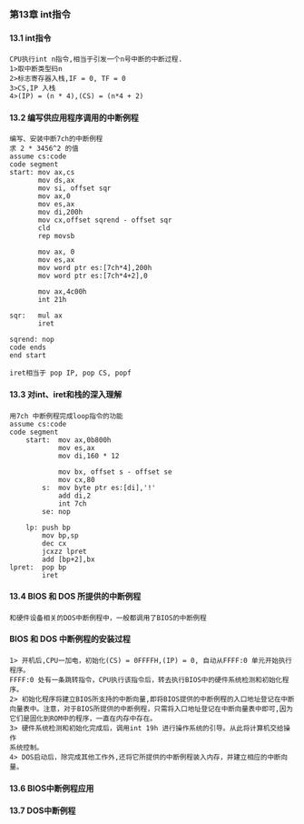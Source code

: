 ### 第13章 int指令

#### 13.1 int指令
    CPU执行int n指令,相当于引发一个n号中断的中断过程.
    1>取中断类型码n
    2>标志寄存器入栈,IF = 0, TF = 0 
    3>CS,IP 入栈
    4>(IP) = (n * 4),(CS) = (n*4 + 2)

#### 13.2 编写供应用程序调用的中断例程
    编写、安装中断7ch的中断例程
    求 2 * 3456^2 的值
    assume cs:code 
    code segment 
    start: mov ax,cs 
           mov ds,ax 
           mov si, offset sqr 
           mov ax,0 
           mov es,ax 
           mov di,200h 
           mov cx,offset sqrend - offset sqr 
           cld 
           rep movsb 

           mov ax, 0 
           mov es,ax 
           mov word ptr es:[7ch*4],200h 
           mov word ptr es:[7ch*4+2],0 

           mov ax,4c00h 
           int 21h 

    sqr:   mul ax 
           iret 
    
    sqrend: nop 
    code ends 
    end start 

    iret相当于 pop IP, pop CS, popf 

#### 13.3 对int、iret和栈的深入理解
    用7ch 中断例程完成loop指令的功能
    assume cs:code
    code segment 
        start:  mov ax,0b800h 
                mov es,ax 
                mov di,160 * 12 

                mov bx, offset s - offset se 
                mov cx,80 
            s:  mov byte ptr es:[di],'!'
                add di,2 
                int 7ch 
            se: nop 

        lp: push bp 
            mov bp,sp 
            dec cx
            jcxzz lpret 
            add [bp+2],bx 
    lpret:  pop bp 
            iret 
        
#### 13.4 BIOS 和 DOS 所提供的中断例程
    和硬件设备相关的DOS中断例程中，一般都调用了BIOS的中断例程

#### BIOS 和 DOS 中断例程的安装过程
    1> 开机后,CPU一加电，初始化(CS) = 0FFFFH,(IP) = 0, 自动从FFFF:0 单元开始执行程序。
    FFFF:0 处有一条跳转指令，CPU执行该指令后，转去执行BIOS中的硬件系统检测和初始化程序。
    2> 初始化程序将建立BIOS所支持的中断向量,即将BIOS提供的中断例程的入口地址登记在中断
    向量表中。注意，对于BIOS所提供的中断例程，只需将入口地址登记在中断向量表中即可,因为
    它们是固化到ROM中的程序，一直在内存中存在。
    3> 硬件系统检测和初始化完成后，调用int 19h 进行操作系统的引导。从此将计算机交给操作
    系统控制。
    4> DOS启动后，除完成其他工作外,还将它所提供的中断例程装入内存，并建立相应的中断向量。

#### 13.6 BIOS中断例程应用 
    
#### 13.7 DOS中断例程
